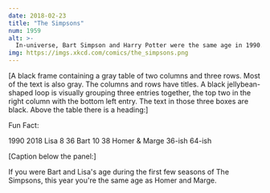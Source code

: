 ```yaml
---
date: 2018-02-23
title: "The Simpsons"
num: 1959
alt: >-
  In-universe, Bart Simpson and Harry Potter were the same age in 1990. Bart is perpetually 10 years old because of a spell put on his town by someone trying to keep him from getting his Hogwarts letter.
img: https://imgs.xkcd.com/comics/the_simpsons.png
---
```

[A black frame containing a gray table of two columns and three rows. Most of the text is also gray. The columns and rows have titles. A black jellybean-shaped loop is visually grouping three entries together, the top two in the right column with the bottom left entry. The text in those three boxes are black. Above the table there is a heading:]

Fun Fact:

1990 2018 Lisa 8 36 Bart 10 38 Homer & Marge 36-ish 64-ish

[Caption below the panel:]

If you were Bart and Lisa's age during the first few seasons of The Simpsons, this year you're the same age as Homer and Marge.